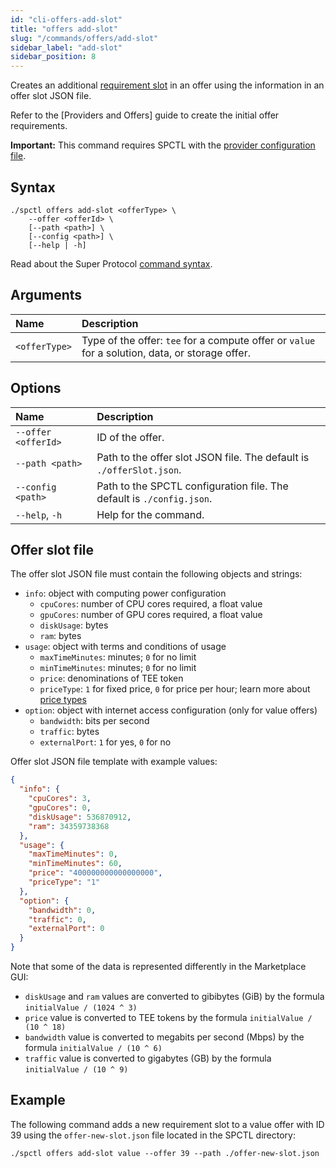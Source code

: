 ```yaml
---
id: "cli-offers-add-slot"
title: "offers add-slot"
slug: "/commands/offers/add-slot"
sidebar_label: "add-slot"
sidebar_position: 8
---
```


Creates an additional [requirement slot](/fundamentals/slots#requirements) in an offer using the information in an offer slot JSON file.

Refer to the [Providers and Offers] guide to create the initial offer requirements.

**Important:** This command requires SPCTL with the [provider configuration file](/cli#for-offer-providers).

## Syntax

```
./spctl offers add-slot <offerType> \
    --offer <offerId> \
    [--path <path>] \
    [--config <path>] \
    [--help | -h]
```

Read about the Super Protocol [command syntax](/cli/commands#command-syntax).

## Arguments

| **Name** | **Description** |
| :- | :- |
| `<offerType>` | Type of the offer: `tee` for a compute offer or `value` for a solution, data, or storage offer. |

## Options

| **Name** | **Description** |
| :- | :- |
| `--offer <offerId>` | ID of the offer. |
| `--path <path>` | Path to the offer slot JSON file. The default is `./offerSlot.json`. |
| `--config <path>` | Path to the SPCTL configuration file. The default is `./config.json`. |
| `--help`, `-h` | Help for the command. |

## Offer slot file

The offer slot JSON file must contain the following objects and strings:

- `info`: object with computing power configuration
  + `cpuCores`: number of CPU cores required, a float value
  + `gpuCores`: number of GPU cores required, a float value
  + `diskUsage`: bytes
  + `ram`: bytes
- `usage`: object with terms and conditions of usage
  + `maxTimeMinutes`: minutes; `0` for no limit
  + `minTimeMinutes`: minutes; `0` for no limit
  + `price`: denominations of TEE token
  + `priceType`: `1` for fixed price, `0` for price per hour; learn more about [price types](/fundamentals/orders#cost-and-pricing)
- `option`: object with internet access configuration (only for value offers)
  + `bandwidth`: bits per second
  + `traffic`: bytes
  + `externalPort`: `1` for yes, `0` for no

Offer slot JSON file template with example values:

```json title="offer-new-slot.json"
{
  "info": {
    "cpuCores": 3,
    "gpuCores": 0,
    "diskUsage": 536870912,
    "ram": 34359738368
  },
  "usage": {
    "maxTimeMinutes": 0,
    "minTimeMinutes": 60,
    "price": "400000000000000000",
    "priceType": "1" 
  },
  "option": {
    "bandwidth": 0,
    "traffic": 0,
    "externalPort": 0
  }
}
```

Note that some of the data is represented differently in the Marketplace GUI:
- `diskUsage` and `ram` values are converted to gibibytes (GiB) by the formula `initialValue / (1024 ^ 3)`
- `price` value is converted to TEE tokens by the formula `initialValue / (10 ^ 18)`
- `bandwidth` value is converted to megabits per second (Mbps) by the formula `initialValue / (10 ^ 6)`
- `traffic` value is converted to gigabytes (GB) by the formula `initialValue / (10 ^ 9)`

## Example

The following command adds a new requirement slot to a value offer with ID 39 using the `offer-new-slot.json` file located in the SPCTL directory:

```
./spctl offers add-slot value --offer 39 --path ./offer-new-slot.json
```
